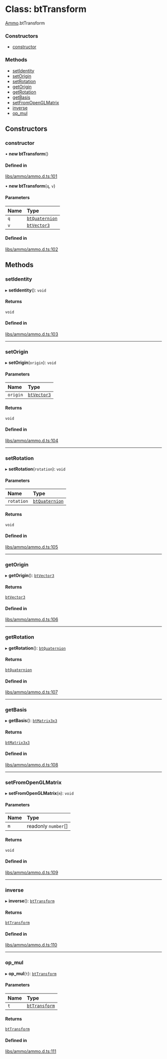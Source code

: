 # Class: btTransform

[Ammo](../modules/Ammo.md).btTransform


### Constructors

- [constructor](Ammo.btTransform.md#constructor)

### Methods

- [setIdentity](Ammo.btTransform.md#setidentity)
- [setOrigin](Ammo.btTransform.md#setorigin)
- [setRotation](Ammo.btTransform.md#setrotation)
- [getOrigin](Ammo.btTransform.md#getorigin)
- [getRotation](Ammo.btTransform.md#getrotation)
- [getBasis](Ammo.btTransform.md#getbasis)
- [setFromOpenGLMatrix](Ammo.btTransform.md#setfromopenglmatrix)
- [inverse](Ammo.btTransform.md#inverse)
- [op\_mul](Ammo.btTransform.md#op_mul)

## Constructors

### constructor

• **new btTransform**()

#### Defined in

[libs/ammo/ammo.d.ts:101](https://github.com/Orillusion/orillusion/blob/main/src/libs/ammo/ammo.d.ts#L101)

• **new btTransform**(`q`, `v`)

#### Parameters

| Name | Type |
| :------ | :------ |
| `q` | [`btQuaternion`](Ammo.btQuaternion.md) |
| `v` | [`btVector3`](Ammo.btVector3.md) |

#### Defined in

[libs/ammo/ammo.d.ts:102](https://github.com/Orillusion/orillusion/blob/main/src/libs/ammo/ammo.d.ts#L102)

## Methods

### setIdentity

▸ **setIdentity**(): `void`

#### Returns

`void`

#### Defined in

[libs/ammo/ammo.d.ts:103](https://github.com/Orillusion/orillusion/blob/main/src/libs/ammo/ammo.d.ts#L103)

___

### setOrigin

▸ **setOrigin**(`origin`): `void`

#### Parameters

| Name | Type |
| :------ | :------ |
| `origin` | [`btVector3`](Ammo.btVector3.md) |

#### Returns

`void`

#### Defined in

[libs/ammo/ammo.d.ts:104](https://github.com/Orillusion/orillusion/blob/main/src/libs/ammo/ammo.d.ts#L104)

___

### setRotation

▸ **setRotation**(`rotation`): `void`

#### Parameters

| Name | Type |
| :------ | :------ |
| `rotation` | [`btQuaternion`](Ammo.btQuaternion.md) |

#### Returns

`void`

#### Defined in

[libs/ammo/ammo.d.ts:105](https://github.com/Orillusion/orillusion/blob/main/src/libs/ammo/ammo.d.ts#L105)

___

### getOrigin

▸ **getOrigin**(): [`btVector3`](Ammo.btVector3.md)

#### Returns

[`btVector3`](Ammo.btVector3.md)

#### Defined in

[libs/ammo/ammo.d.ts:106](https://github.com/Orillusion/orillusion/blob/main/src/libs/ammo/ammo.d.ts#L106)

___

### getRotation

▸ **getRotation**(): [`btQuaternion`](Ammo.btQuaternion.md)

#### Returns

[`btQuaternion`](Ammo.btQuaternion.md)

#### Defined in

[libs/ammo/ammo.d.ts:107](https://github.com/Orillusion/orillusion/blob/main/src/libs/ammo/ammo.d.ts#L107)

___

### getBasis

▸ **getBasis**(): [`btMatrix3x3`](Ammo.btMatrix3x3.md)

#### Returns

[`btMatrix3x3`](Ammo.btMatrix3x3.md)

#### Defined in

[libs/ammo/ammo.d.ts:108](https://github.com/Orillusion/orillusion/blob/main/src/libs/ammo/ammo.d.ts#L108)

___

### setFromOpenGLMatrix

▸ **setFromOpenGLMatrix**(`m`): `void`

#### Parameters

| Name | Type |
| :------ | :------ |
| `m` | readonly `number`[] |

#### Returns

`void`

#### Defined in

[libs/ammo/ammo.d.ts:109](https://github.com/Orillusion/orillusion/blob/main/src/libs/ammo/ammo.d.ts#L109)

___

### inverse

▸ **inverse**(): [`btTransform`](Ammo.btTransform.md)

#### Returns

[`btTransform`](Ammo.btTransform.md)

#### Defined in

[libs/ammo/ammo.d.ts:110](https://github.com/Orillusion/orillusion/blob/main/src/libs/ammo/ammo.d.ts#L110)

___

### op\_mul

▸ **op_mul**(`t`): [`btTransform`](Ammo.btTransform.md)

#### Parameters

| Name | Type |
| :------ | :------ |
| `t` | [`btTransform`](Ammo.btTransform.md) |

#### Returns

[`btTransform`](Ammo.btTransform.md)

#### Defined in

[libs/ammo/ammo.d.ts:111](https://github.com/Orillusion/orillusion/blob/main/src/libs/ammo/ammo.d.ts#L111)
